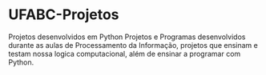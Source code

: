 # UFABC-Projetos
Projetos desenvolvidos em Python
Projetos e Programas desenvolvidos durante as aulas de Processamento da Informação, projetos que ensinam e testam nossa logica computacional, além de ensinar a programar com Python.
